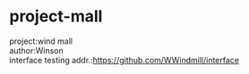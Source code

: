 # project-mall
project:wind mall</br>
author:Winson</br>
interface testing addr.:https://github.com/WWindmill/interface

